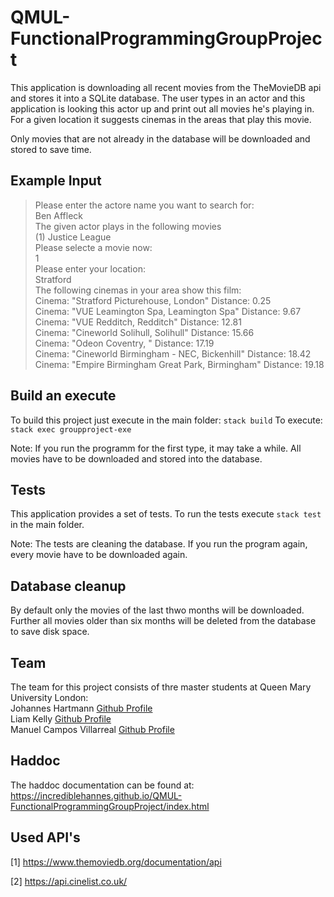 # QMUL-FunctionalProgrammingGroupProject
This application is downloading all recent movies from the TheMovieDB api and
stores it into a SQLite database. The user types in an actor and this application
is looking this actor up and print out all movies he's playing in. For a given
location it suggests cinemas in the areas that play this movie.

Only movies that are not already in the database will be downloaded and stored to
save time.

## Example Input

> Please enter the actore name you want to search for:   
> Ben Affleck    
> The given actor plays in the following movies    
> (1) Justice League    
> Please selecte a movie now:    
> 1    
> Please enter your location:    
> Stratford    
> The following cinemas in your area show this film:    
> Cinema: "Stratford Picturehouse, London" Distance: 0.25    
> Cinema: "VUE Leamington Spa, Leamington Spa" Distance: 9.67    
> Cinema: "VUE Redditch, Redditch" Distance: 12.81   
> Cinema: "Cineworld Solihull, Solihull" Distance: 15.66    
> Cinema: "Odeon Coventry, " Distance: 17.19    
> Cinema: "Cineworld Birmingham - NEC, Bickenhill" Distance: 18.42   
> Cinema: "Empire Birmingham Great Park, Birmingham" Distance: 19.18    

## Build an execute
To build this project just execute in the main folder:
`stack build`
To execute:
`stack exec groupproject-exe`

Note: If you run the programm for the first type, it may take a while. All movies
have to be downloaded and stored into the database.

## Tests
This application provides a set of tests. To run the tests execute `stack test`
in the main folder.

Note: The tests are cleaning the database. If you run the program again, every
movie have to be downloaded again.

## Database cleanup
By default only the movies of the last thwo months will be downloaded. Further all movies
older than six months will be deleted from the database to save disk space.

## Team
The team for this project consists of thre master students at Queen Mary University London:   
Johannes Hartmann [Github Profile](https://github.com/IncredibleHannes)   
Liam Kelly [Github Profile](https://github.com/liamsscreenname)   
Manuel Campos Villarreal [Github Profile](https://github.com/cvmanuel)


## Haddoc
The haddoc documentation can be found at:
https://incrediblehannes.github.io/QMUL-FunctionalProgrammingGroupProject/index.html

## Used API's
[1] https://www.themoviedb.org/documentation/api

[2] https://api.cinelist.co.uk/
